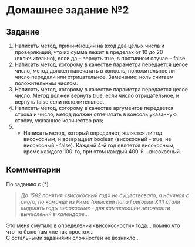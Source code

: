 # Домашнее задание №2

## Задание
1. Написать метод, принимающий на вход два целых числа и проверяющий, что их сумма лежит в пределах от 10 до 20 (включительно), если да – вернуть true, в противном случае – false.
2. Написать метод, которому в качестве параметра передается целое число, метод должен напечатать в консоль, положительное ли число передали или отрицательное. Замечание: ноль считаем положительным числом. 
3. Написать метод, которому в качестве параметра передается целое число. Метод должен вернуть true, если число отрицательное, и вернуть false если положительное.
4. Написать метод, которому в качестве аргументов передается строка и число, метод должен отпечатать в консоль указанную строку, указанное количество раз;
5. * Написать метод, который определяет, является ли год високосным, и возвращает boolean (високосный - true, не високосный - false). Каждый 4-й год является високосным, кроме каждого 100-го, при этом каждый 400-й – високосный.

## Комментарии
По заданию с (*)  
>*До 1582 понятия «високосный год» не существовало, а начиная с оного, по команде из Рима (римский папа Григорий XIII) стали выделять годы високосные - для компенсации неточности вычислений в календаре...*  

Это меня смутило в определении «високосности» года... помню что что-то было там «не так просто»…  
С остальными заданиями сложностей не возникло... 